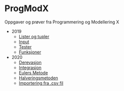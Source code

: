 # ProgModX
Oppgaver og prøver fra Programmering og Modellering X

* 2019
    * [Lister og tupler](https://github.com/havardnyboe/ProgModX/tree/master/2019/35/Lister%20og%20tupler)
    * [Input](https://github.com/havardnyboe/ProgModX/tree/master/2019/36/Input%20Eksempler)
    * [Tester](2019/37/if-tester/)
    * [Funksjoner](2019/39/)
* 2020
    * [Derevasjon](https://github.com/havardnyboe/ProgModX/tree/master/2020/2-3%20Derevasjon)
    * [Integrasjon](https://github.com/havardnyboe/ProgModX/tree/master/2020/4-5%20Integrasjon)
    * [Eulers Metode](https://github.com/havardnyboe/ProgModX/tree/master/2020/6-7%20Eulers%20Metode)
    * [Halveringsmetoden](https://github.com/havardnyboe/ProgModX/tree/master/2020/13%20Halveringsmetoden)
    * [Importering fra .csv fil](https://github.com/havardnyboe/ProgModX/tree/master/2020/16%20Import%20fra%20.csv)